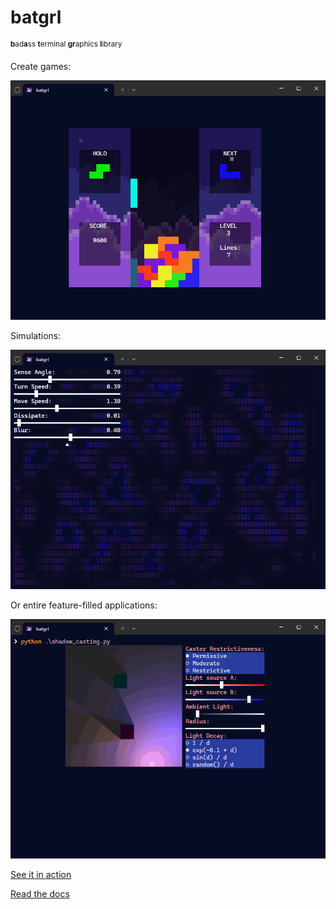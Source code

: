 # batgrl
<sup>**b**ad**a**ss **t**erminal **gr**aphics **l**ibrary</sup>

Create games:

![Tetris](https://raw.githubusercontent.com/salt-die/batgrl/main/preview_images/tetris.png)

Simulations:

![Simulation](https://raw.githubusercontent.com/salt-die/batgrl/main/preview_images/simulation.png)

Or entire feature-filled applications:

![Application](https://raw.githubusercontent.com/salt-die/batgrl/main/preview_images/application.png)

[See it in action](https://youtu.be/FzQP86ljsgc)

[Read the docs](https://salt-die.github.io/batgrl/index.html)
